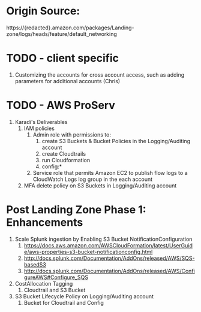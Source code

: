 # Origin Source: 
https://{redacted}.amazon.com/packages/Landing-zone/logs/heads/feature/default_networking

# TODO - client specific
1. Customizing the accounts for cross account access, such as adding parameters for additional accounts (Chris)

# TODO - AWS ProServ 
1. Karadi's Deliverables
   1. IAM policies  
      1. Admin role with permissions to:  
         1. create S3 Buckets & Bucket Policies in the Logging/Auditing account  
         2. create Cloudtrails
         3. run Cloudformation
         4. config:*
      1. Service role that permits Amazon EC2 to publish flow logs to a CloudWatch Logs log group in the each account 
   2. MFA delete policy on S3 Buckets in Logging/Auditing account     

# Post Landing Zone Phase 1: Enhancements
1. Scale Splunk ingestion by Enabling S3 Bucket NotificationConfiguration  
   1. https://docs.aws.amazon.com/AWSCloudFormation/latest/UserGuide/aws-properties-s3-bucket-notificationconfig.html  
   2. http://docs.splunk.com/Documentation/AddOns/released/AWS/SQS-basedS3  
   3. http://docs.splunk.com/Documentation/AddOns/released/AWS/ConfigureAWS#Configure_SQS  
2. CostAllocation Tagging  
   1. Cloudtrail and S3 Bucket  
3. S3 Bucket Lifecycle Policy on Logging/Auditing account  
   1. Bucket for Cloudtrail and Config  
